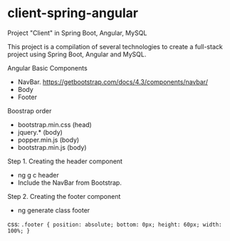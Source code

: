 # client-spring-angular
Project "Client" in Spring Boot, Angular, MySQL


This project is a compilation of several technologies to create a full-stack project using Spring Boot, Angular and MySQL.


Angular Basic Components
- NavBar. https://getbootstrap.com/docs/4.3/components/navbar/
- Body
- Footer


Boostrap order
- bootstrap.min.css (head)
- jquery.* (body)
- popper.min.js (body)
- bootstrap.min.js (body)

Step 1. Creating the header component
- ng g c header
- Include the NavBar from Bootstrap.

Step 2. Creating the footer component
- ng generate class footer

css:
`
.footer {
  position: absolute;
  bottom: 0px;
  height: 60px;
  width: 100%;
}
`




